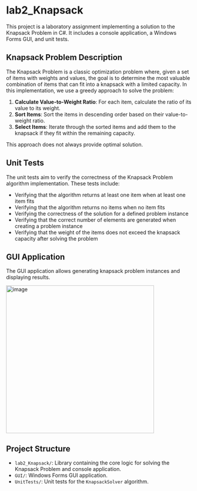 # lab2_Knapsack

This project is a laboratory assignment implementing a solution to the Knapsack Problem in C#. It includes a console application, a Windows Forms GUI, and unit tests.

## Knapsack Problem Description

The Knapsack Problem is a classic optimization problem where, given a set of items with weights and values, the goal is to determine the most valuable combination of items that can fit into a knapsack with a limited capacity. In this implementation, we use a greedy approach to solve the problem:

1.  **Calculate Value-to-Weight Ratio**: For each item, calculate the ratio of its value to its weight.
2.  **Sort Items**: Sort the items in descending order based on their value-to-weight ratio.
3.  **Select Items**: Iterate through the sorted items and add them to the knapsack if they fit within the remaining capacity.

This approach does not always provide optimal solution.

## Unit Tests

The unit tests aim to verify the correctness of the Knapsack Problem algorithm implementation. These tests include:

* Verifying that the algorithm returns at least one item when at least one item fits
* Verifying that the algorithm returns no items when no item fits
* Verifying the correctness of the solution for a defined problem instance
* Verifying that the correct number of elements are generated when creating a problem instance
* Verifying that the weight of the items does not exceed the knapsack capacity after solving the problem

## GUI Application

The GUI application allows generating knapsack problem instances and displaying results.

<img width="402" alt="image" src="https://github.com/user-attachments/assets/2f5e927a-e6e3-4ad6-8482-b198adaa68e2" />

## Project Structure

* `lab2_Knapsack/`: Library containing the core logic for solving the Knapsack Problem and console application.
* `GUI/`: Windows Forms GUI application.
* `UnitTests/`: Unit tests for the `KnapsackSolver` algorithm.
